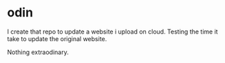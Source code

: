 # odin

I create that repo to update a website i upload on cloud.
Testing the time it take to update the original website.

Nothing extraodinary.
